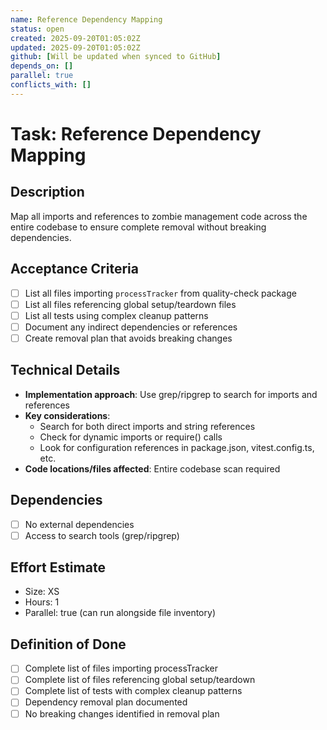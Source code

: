 ```yaml
---
name: Reference Dependency Mapping
status: open
created: 2025-09-20T01:05:02Z
updated: 2025-09-20T01:05:02Z
github: [Will be updated when synced to GitHub]
depends_on: []
parallel: true
conflicts_with: []
---
```


# Task: Reference Dependency Mapping

## Description

Map all imports and references to zombie management code across the entire
codebase to ensure complete removal without breaking dependencies.

## Acceptance Criteria

- [ ] List all files importing `processTracker` from quality-check package
- [ ] List all files referencing global setup/teardown files
- [ ] List all tests using complex cleanup patterns
- [ ] Document any indirect dependencies or references
- [ ] Create removal plan that avoids breaking changes

## Technical Details

- **Implementation approach**: Use grep/ripgrep to search for imports and
  references
- **Key considerations**:
  - Search for both direct imports and string references
  - Check for dynamic imports or require() calls
  - Look for configuration references in package.json, vitest.config.ts, etc.
- **Code locations/files affected**: Entire codebase scan required

## Dependencies

- [ ] No external dependencies
- [ ] Access to search tools (grep/ripgrep)

## Effort Estimate

- Size: XS
- Hours: 1
- Parallel: true (can run alongside file inventory)

## Definition of Done

- [ ] Complete list of files importing processTracker
- [ ] Complete list of files referencing global setup/teardown
- [ ] Complete list of tests with complex cleanup patterns
- [ ] Dependency removal plan documented
- [ ] No breaking changes identified in removal plan
